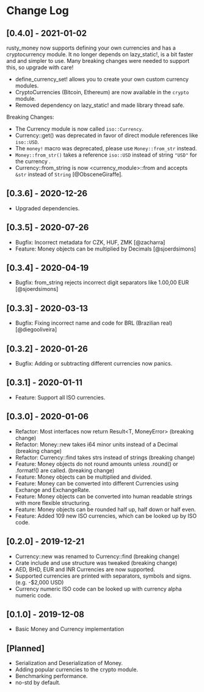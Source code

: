 # Change Log

## [0.4.0] - 2021-01-02

rusty_money now supports defining your own currencies and has a cryptocurrency module. It no longer depends on lazy_static!,
is a bit faster and and simpler to use. Many breaking changes were needed to support this, so upgrade with care!

* define_currency_set! allows you to create your own custom currency modules.
* CryptoCurrencies (Bitcoin, Ethereum) are now available in the `crypto` module.
* Removed dependency on lazy_static! and made library thread safe.

Breaking Changes:

* The Currency module is now called `iso::Currency`.
* Currency::get() was deprecated in favor of direct module references like `iso::USD`.  
* The `money!` macro was deprecated, please use `Money::from_str` instead.
* `Money::from_str()` takes a reference `iso::USD` instead of string `"USD"` for the currency .
* Currency::from_string is now <currency_module>::from and accepts `&str` instead of `String` [@ObsceneGiraffe].

## [0.3.6] - 2020-12-26

* Upgraded dependencies.

## [0.3.5] - 2020-07-26

* Bugfix: Incorrect metadata for CZK, HUF, ZMK [@zacharra]
* Feature: Money objects can be multiplied by Decimals [@sjoerdsimons]

## [0.3.4] - 2020-04-19

* Bugfix: from_string rejects incorrect digit separators like 1.00,00 EUR [@sjoerdsimons]

## [0.3.3] - 2020-03-13

* Bugfix: Fixing incorrect name and code for BRL (Brazilian real) [@diegooliveira]

## [0.3.2] - 2020-01-26

* Bugfix: Adding or subtracting different currencies now panics.

## [0.3.1] - 2020-01-11

* Feature: Support all ISO currencies.

## [0.3.0] - 2020-01-06

* Refactor: Most interfaces now return Result<T, MoneyError>  (breaking change)
* Refactor: Money::new takes i64 minor units instead of a Decimal (breaking change)
* Refactor: Currency::find takes strs instead of strings (breaking change)
* Feature: Money objects do not round amounts unless .round() or .format!() are called. (breaking change)
* Feature: Money objects can be multiplied and divided.
* Feature: Money can be converted into different Currencies using Exchange and ExchangeRate.  
* Feature: Money objects can be converted into human readable strings with more flexible structuring.
* Feature: Money objects can be rounded half up, half down or half even.
* Feature: Added 109 new ISO currencies, which can be looked up by ISO code.

## [0.2.0] - 2019-12-21

* Currency::new was renamed to Currency::find (breaking change)
* Crate include and use structure was tweaked (breaking change)
* AED, BHD, EUR and INR Currencies are now supported.
* Supported currencies are printed with separators, symbols and signs. (e.g. -$2,000 USD)
* Currency numeric ISO code can be looked up with currency alpha numeric code.

## [0.1.0] - 2019-12-08

* Basic Money and Currency implementation

## [Planned]

* Serialization and Deserialization of Money.
* Adding popular currencies to the crypto module.
* Benchmarking performance.
* no-std by default.